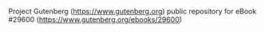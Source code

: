 Project Gutenberg (https://www.gutenberg.org) public repository for eBook #29600 (https://www.gutenberg.org/ebooks/29600)
